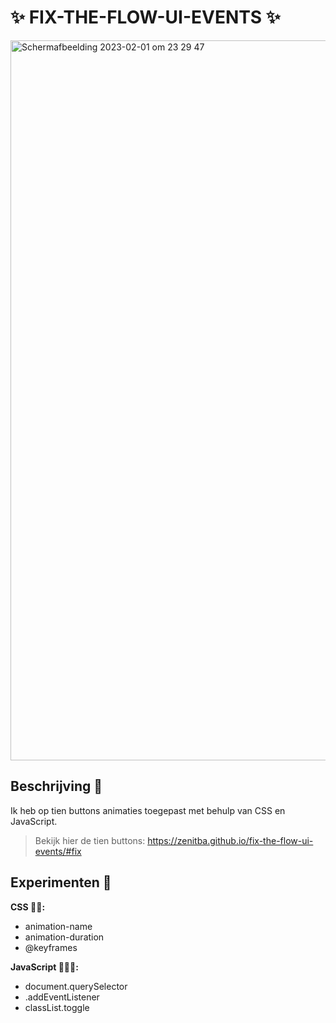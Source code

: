 # ✨ FIX-THE-FLOW-UI-EVENTS ✨

<img width="1152" alt="Schermafbeelding 2023-02-01 om 23 29 47" src="https://user-images.githubusercontent.com/112856019/216178464-5378cc17-428e-4a97-a66b-4fcee28f767b.png">

## Beschrijving 📝

Ik heb op tien buttons animaties toegepast met behulp van CSS en JavaScript.

>Bekijk hier de tien buttons: https://zenitba.github.io/fix-the-flow-ui-events/#fix



## Experimenten 🧪

**CSS 👩‍🎨:**

* animation-name
* animation-duration
* @keyframes

**JavaScript 👩🏿‍💻:**

* document.querySelector
* .addEventListener
* classList.toggle
